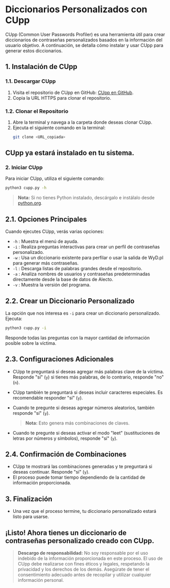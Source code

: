 # Diccionarios Personalizados con CUpp

CUpp (Common User Passwords Profiler) es una herramienta útil para crear diccionarios de contraseñas personalizados basados en la información del usuario objetivo. A continuación, se detalla cómo instalar y usar CUpp para generar estos diccionarios.

## 1. Instalación de CUpp

### 1.1. Descargar CUpp
1. Visita el repositorio de CUpp en GitHub: [CUpp en GitHub](https://github.com/Mebus/cupp.git).
2. Copia la URL HTTPS para clonar el repositorio.

### 1.2. Clonar el Repositorio
1. Abre la terminal y navega a la carpeta donde deseas clonar CUpp.
2. Ejecuta el siguiente comando en la terminal:
   ```bash
   git clone <URL_copiada>
## CUpp ya estará instalado en tu sistema.

### 2. Iniciar CUpp
Para iniciar CUpp, utiliza el siguiente comando:

```bash
python3 cupp.py -h
```
> **Nota:** Si no tienes Python instalado, descárgalo e instálalo desde [python.org](https://www.python.org).

## 2.1. Opciones Principales
Cuando ejecutes CUpp, verás varias opciones:

- `-h` : Muestra el menú de ayuda.
- `-i` : Realiza preguntas interactivas para crear un perfil de contraseñas personalizado.
- `-w` : Usa un diccionario existente para perfilar o usar la salida de WyD.pl para generar más contraseñas.
- `-l` : Descarga listas de palabras grandes desde el repositorio.
- `-a` : Analiza nombres de usuarios y contraseñas predeterminadas directamente desde la base de datos de Alecto.
- `-v` : Muestra la versión del programa.

## 2.2. Crear un Diccionario Personalizado
La opción que nos interesa es `-i` para crear un diccionario personalizado. Ejecuta:

```bash
python3 cupp.py -i
```
Responde todas las preguntas con la mayor cantidad de información posible sobre la víctima.

## 2.3. Configuraciones Adicionales
- CUpp te preguntará si deseas agregar más palabras clave de la víctima. Responde "sí" (`y`) si tienes más palabras, de lo contrario, responde "no" (`n`).
- CUpp también te preguntará si deseas incluir caracteres especiales. Es recomendable responder "sí" (`y`).
- Cuando te pregunte si deseas agregar números aleatorios, también responde "sí" (`y`).
  
  > **Nota:** Esto genera más combinaciones de claves.

- Cuando te pregunte si deseas activar el modo "leet" (sustituciones de letras por números y símbolos), responde "sí" (`y`).

## 2.4. Confirmación de Combinaciones
- CUpp te mostrará las combinaciones generadas y te preguntará si deseas continuar. Responde "sí" (`y`).
- El proceso puede tomar tiempo dependiendo de la cantidad de información proporcionada.

## 3. Finalización
- Una vez que el proceso termine, tu diccionario personalizado estará listo para usarse.

¡Listo! Ahora tienes un diccionario de contraseñas personalizado creado con CUpp.
---

> **Descargo de responsabilidad:** No soy responsable por el uso indebido de la información proporcionada en este proceso. El uso de CUpp debe realizarse con fines éticos y legales, respetando la privacidad y los derechos de los demás. Asegúrate de tener el consentimiento adecuado antes de recopilar y utilizar cualquier información personal.
